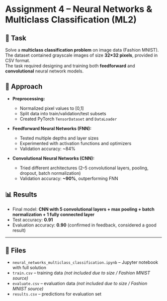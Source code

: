 # Assignment 4 – Neural Networks & Multiclass Classification (ML2)

## 📘 Task
Solve a **multiclass classification problem** on image data (Fashion MNIST).  
The dataset contained grayscale images of size **32×32 pixels**, provided in CSV format.  
The task required designing and training both **feedforward** and **convolutional** neural network models.

## 🔬 Approach
- **Preprocessing:**  
  - Normalized pixel values to [0,1]  
  - Split data into train/validation/test subsets  
  - Created PyTorch `TensorDataset` and `DataLoader`  

- **Feedforward Neural Networks (FNN):**  
  - Tested multiple depths and layer sizes  
  - Experimented with activation functions and optimizers
  - Validation accuracy: ~84%  

- **Convolutional Neural Networks (CNN):**  
  - Tried different architectures (2–5 convolutional layers, pooling, dropout, batch normalization)  
  - Validation accuracy: **~90%**, outperforming FNN  

## 📊 Results
- Final model: **CNN with 5 convolutional layers + max pooling + batch normalization + 1 fully connected layer**  
- Test accuracy: **0.91**  
- Evaluation accuracy: **0.90** (confirmed in feedback, considered a good result)  

---

## 📂 Files
- `neural_networks_multiclass_classification.ipynb` – Jupyter notebook with full solution  
- `train.csv` – training data *(not included due to size / Fashion MNIST source)*  
- `evaluate.csv` – evaluation data *(not included due to size / Fashion MNIST source)*  
- `results.csv` – predictions for evaluation set  
